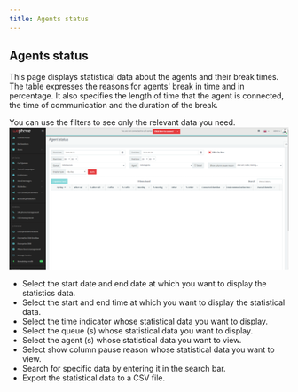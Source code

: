```yaml
---
title: Agents status
---
```


## Agents status

This page displays statistical data about the agents and their break times. The table expresses the reasons for agents' break in time and in percentage. It also specifies the length of time that the agent is connected, the time of communication and the duration of the break.

You can use the filters to see only the relevant data you need.
![Agents status](/images/agents-status.png)

- Select the start date and end date at which you want to display the statistics data.
- Select the start and end time at which you want to display the statistical data.
- Select the time indicator whose statistical data you want to display.
- Select the queue (s) whose statistical data you want to display.
- Select the agent (s) whose statistical data you want to view.
- Select show column pause reason whose statistical data you want to view.
- Search for specific data by entering it in the search bar.
- Export the statistical data to a CSV file.